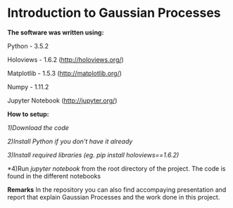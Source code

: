 Introduction to Gaussian Processes
====

**The software was written using:**

Python - 3.5.2

Holoviews - 1.6.2 (http://holoviews.org/)

Matplotlib - 1.5.3 (http://matplotlib.org/)

Numpy - 1.11.2

Jupyter Notebook (http://jupyter.org/)


**How to setup:**

*1)Download the code*

*2)Install Python if you don't have it already*

*3)Install required libraries (eg. *pip install holoviews==1.6.2*)*

*4)Run *jupyter notebook* from the root directory of the project. The code is found in the different notebooks

**Remarks**
In the repository you can also find accompaying presentation and report that explain Gaussian Processes and the work done in this project.
